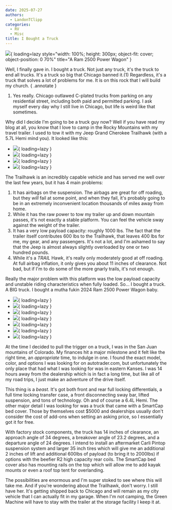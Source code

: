 ```yaml
---
date: 2025-07-27
authors:
  - LandonTClipp
categories:
  - RV
  - Misc
title: I Bought a Truck
---
```


![](https://f005.backblazeb2.com/file/landons-blog/assets/images/blog/2025-07-27-i-bought-a-truck/IMG_8328+Large.jpeg){ loading=lazy  style="width: 100%; height: 300px; object-fit: cover; object-position: 0 70%" title="A Ram 2500 Power Wagon" }

Well, I finally gave in. I bought a truck. Not just any truck, it's the truck to end all trucks. It's a truck so big that Chicago banned it.(1) Regardless, it's a truck that solves a lot of problems for me. It is on this rock that I will build my church.
{ .annotate }

1. Yes really. Chicago outlawed C-plated trucks from parking on any residential street, including both paid and permitted parking. I ask myself every day why I still live in Chicago, but life is weird like that sometimes.

<!-- more -->

Why did I decide I'm going to be a truck guy now? Well if you have read my blog at all, you know that I love to camp in the Rocky Mountains with my travel trailer. I used to tow it with my Jeep Grand Cherokee Trailhawk (with a 5.7L Hemi mind you). It looked like this:

<div class="grid cards" markdown>

- ![](https://f005.backblazeb2.com/file/landons-blog/assets/images/blog/2025-07-27-i-bought-a-truck/IMG_8192+Large.jpeg){ loading=lazy }
- ![](https://f005.backblazeb2.com/file/landons-blog/assets/images/blog/2025-07-27-i-bought-a-truck/IMG_8205+Large.jpeg){ loading=lazy }
- ![](https://f005.backblazeb2.com/file/landons-blog/assets/images/blog/2025-07-27-i-bought-a-truck/IMG_8215+Large.jpeg){ loading=lazy }
- ![](https://f005.backblazeb2.com/file/landons-blog/assets/images/blog/2025-07-27-i-bought-a-truck/IMG_8319+Large.jpeg){ loading=lazy }

</div>

The Trailhawk is an incredibly capable vehicle and has served me well over the last few years, but it has 4 main problems:

1. It has airbags on the suspension. The airbags are great for off roading, but they _will_ fail at some point, and when they fail, it's probably going to be in an extremely inconvenient location thousands of miles away from home.
2. While it has the raw power to tow my trailer up and down mountain passes, it's not exactly a stable platform. You can feel the vehicle sway against the weight of the trailer. 
3. It has a very low payload capacity: roughly 1000 lbs. The fact that the trailer itself contributes 600 lbs to the Trailhawk, that leaves 400 lbs for me, my gear, and any passengers. It's not a lot, and I'm ashamed to say that the Jeep is almost always slightly overloaded by one or two hundred pounds.
4. While it's a _TRAIL_ Hawk, it's really only moderately good at off roading. At full airbag inflation, it only gives you about 11 inches of clearance. Not bad, but if I'm to do some of the more gnarly trails, it's not enough.

Really the major problem with this platform was the low payload capacity and unstable riding characteristics when fully loaded. So... I bought a truck. A BIG truck. I bought a mutha fukin 2024 Ram 2500 Power Wagon baby.

<div class="grid cards" markdown>

- ![](https://f005.backblazeb2.com/file/landons-blog/assets/images/blog/2025-07-27-i-bought-a-truck/IMG_8320+Large.jpeg){ loading=lazy }
- ![](https://f005.backblazeb2.com/file/landons-blog/assets/images/blog/2025-07-27-i-bought-a-truck/IMG_8323+Large.jpeg){ loading=lazy }
- ![](https://f005.backblazeb2.com/file/landons-blog/assets/images/blog/2025-07-27-i-bought-a-truck/IMG_8328+Large.jpeg){ loading=lazy }
- ![](https://f005.backblazeb2.com/file/landons-blog/assets/images/blog/2025-07-27-i-bought-a-truck/IMG_8329+Large.jpeg){ loading=lazy }
- ![](https://f005.backblazeb2.com/file/landons-blog/assets/images/blog/2025-07-27-i-bought-a-truck/IMG_8351+Large.jpeg){ loading=lazy }
- ![](https://f005.backblazeb2.com/file/landons-blog/assets/images/blog/2025-07-27-i-bought-a-truck/IMG_8359+Large.jpeg){ loading=lazy }
- ![](https://f005.backblazeb2.com/file/landons-blog/assets/images/blog/2025-07-27-i-bought-a-truck/image_0+Large.jpeg){ loading=lazy }

</div>

At the time I decided to pull the trigger on a truck, I was in the San Juan mountains of Colorado. My finances hit a major milestone and it felt like the right time, an _appropriate_ time, to indulge in one. I found the exact model, color, and options I was looking for on autotrader.com, but unfortunately the only place that had what I was looking for was in eastern Kanses. I was 14 hours away from the dealership which is in fact a long time, but like all of my road trips, I just make an adventure of the drive itself.

This thing is a _beast_. It's got both front and rear full locking differentials, a full time locking transfer case, a front disconnecting sway bar, lifted suspension, and tons of technology. Oh and of course a 6.4L Hemi. The other major detail I was looking for was a truck that came with a SmartCap bed cover. Those by themselves cost $5000 and dealerships usually don't consider the cost of add-ons when setting an asking price, so I essentially got it for free.

With factory stock components, the truck has 14 inches of clearance, an approach angle of 34 degrees, a breakover angle of 23.2 degrees, and a departure angle of 24 degrees. I intend to install an aftermarket Carli Pintop suspension system and larger 35 inch tires which will give me an additional 2 inches of lift and additional 600lbs of payload (to bring it to 2000lbs) if options with the beefier R2 high capacity rear coils. The SmartCap bed cover also has mounting rails on the top which will allow me to add kayak mounts or even a roof top tent for overlanding.

The possibilities are enormous and I'm super stoked to see where this will take me. And if you're wondering about the Trailhawk, don't worry. I still have her. It's getting shipped back to Chicago and will remain as my city vehicle that I can actually fit in my garage. When I'm not camping, the Green Machine will have to stay with the trailer at the storage facility I keep it at.